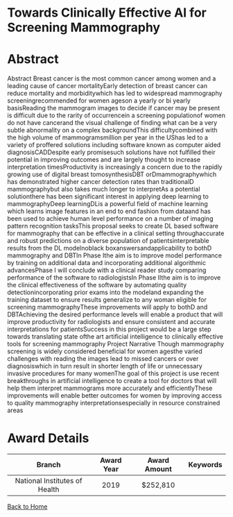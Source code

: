 
Towards Clinically Effective AI for Screening Mammography
=========================================================

# Abstract


Abstract Breast cancer is the most common cancer among women and a leading cause of cancer mortalityEarly detection of breast cancer can reduce mortality and morbiditywhich has led to widespread mammography screeningrecommended for women ageson a yearly or bi yearly basisReading the mammogram images to decide if cancer may be present is difficult due to the rarity of occurrencein a screening populationof women do not have cancerand the visual challenge of finding what can be a very subtle abnormality on a complex backgroundThis difficultycombined with the high volume of mammogramsmillion per year in the UShas led to a variety of proffered solutions including software known as computer aided diagnosisCADDespite early promisesuch solutions have not fulfilled their potential in improving outcomes and are largely thought to increase interpretation timesProductivity is increasingly a concern due to the rapidly growing use of digital breast tomosynthesisDBT orDmammographywhich has demonstrated higher cancer detection rates than traditionalD mammographybut also takes much longer to interpretAs a potential solutionthere has been significant interest in applying deep learning to mammographyDeep learningDLis a powerful field of machine learning which learns image features in an end to end fashion from dataand has been used to achieve human level performance on a number of imaging pattern recognition tasksThis proposal seeks to create DL based software for mammography that can be effective in a clinical setting throughaccurate and robust predictions on a diverse population of patientsinterpretable results from the DL modelnoblack boxanswersandapplicability to bothD mammography and DBTIn Phase Ithe aim is to improve model performance by training on additional data and incorporating additional algorithmic advancesPhase I will conclude with a clinical reader study comparing performance of the software to radiologistsIn Phase IIthe aim is to improve the clinical effectiveness of the software by automating quality detectionincorporating prior exams into the modeland expanding the training dataset to ensure results generalize to any woman eligible for screening mammographyThese improvements will apply to bothD and DBTAchieving the desired performance levels will enable a product that will improve productivity for radiologists and ensure consistent and accurate interpretations for patientsSuccess in this project would be a large step towards translating state ofthe art artificial intelligence to clinically effective tools for screening mammography Project Narrative Though mammography screening is widely considered beneficial for women agesthe varied challenges with reading the images lead to missed cancers or over diagnosiswhich in turn result in shorter length of life or unnecessary invasive procedures for many womenThe goal of this project is use recent breakthroughs in artificial intelligence to create a tool for doctors that will help them interpret mammograms more accurately and efficientlyThese improvements will enable better outcomes for women by improving access to quality mammography interpretationsespecially in resource constrained areas  

# Award Details

|Branch|Award Year|Award Amount|Keywords|
| :---: | :---: | :---: | :---: |
|National Institutes of Health|2019|$252,810||
  
  


[Back to Home](https://github.com/chrischow/dod_sbir_awards#2512)